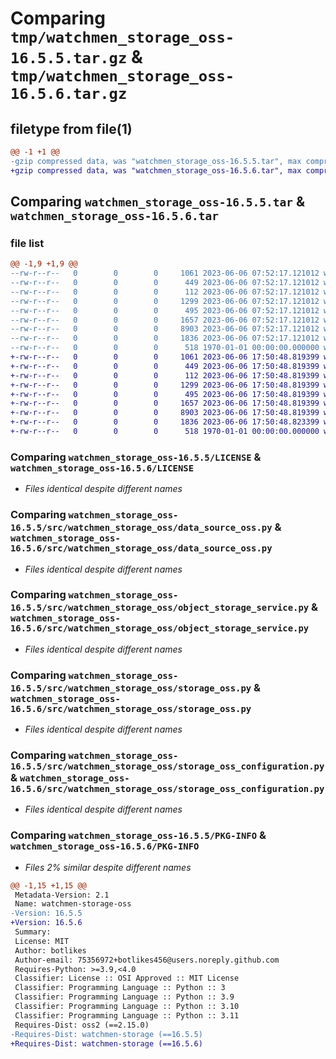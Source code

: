 # Comparing `tmp/watchmen_storage_oss-16.5.5.tar.gz` & `tmp/watchmen_storage_oss-16.5.6.tar.gz`

## filetype from file(1)

```diff
@@ -1 +1 @@
-gzip compressed data, was "watchmen_storage_oss-16.5.5.tar", max compression
+gzip compressed data, was "watchmen_storage_oss-16.5.6.tar", max compression
```

## Comparing `watchmen_storage_oss-16.5.5.tar` & `watchmen_storage_oss-16.5.6.tar`

### file list

```diff
@@ -1,9 +1,9 @@
--rw-r--r--   0        0        0     1061 2023-06-06 07:52:17.121012 watchmen_storage_oss-16.5.5/LICENSE
--rw-r--r--   0        0        0      449 2023-06-06 07:52:17.121012 watchmen_storage_oss-16.5.5/pyproject.toml
--rw-r--r--   0        0        0      112 2023-06-06 07:52:17.121012 watchmen_storage_oss-16.5.5/src/watchmen_storage_oss/__init__.py
--rw-r--r--   0        0        0     1299 2023-06-06 07:52:17.121012 watchmen_storage_oss-16.5.5/src/watchmen_storage_oss/data_source_oss.py
--rw-r--r--   0        0        0      495 2023-06-06 07:52:17.121012 watchmen_storage_oss-16.5.5/src/watchmen_storage_oss/object_defs_oss.py
--rw-r--r--   0        0        0     1657 2023-06-06 07:52:17.121012 watchmen_storage_oss-16.5.5/src/watchmen_storage_oss/object_storage_service.py
--rw-r--r--   0        0        0     8903 2023-06-06 07:52:17.121012 watchmen_storage_oss-16.5.5/src/watchmen_storage_oss/storage_oss.py
--rw-r--r--   0        0        0     1836 2023-06-06 07:52:17.121012 watchmen_storage_oss-16.5.5/src/watchmen_storage_oss/storage_oss_configuration.py
--rw-r--r--   0        0        0      518 1970-01-01 00:00:00.000000 watchmen_storage_oss-16.5.5/PKG-INFO
+-rw-r--r--   0        0        0     1061 2023-06-06 17:50:48.819399 watchmen_storage_oss-16.5.6/LICENSE
+-rw-r--r--   0        0        0      449 2023-06-06 17:50:48.819399 watchmen_storage_oss-16.5.6/pyproject.toml
+-rw-r--r--   0        0        0      112 2023-06-06 17:50:48.819399 watchmen_storage_oss-16.5.6/src/watchmen_storage_oss/__init__.py
+-rw-r--r--   0        0        0     1299 2023-06-06 17:50:48.819399 watchmen_storage_oss-16.5.6/src/watchmen_storage_oss/data_source_oss.py
+-rw-r--r--   0        0        0      495 2023-06-06 17:50:48.819399 watchmen_storage_oss-16.5.6/src/watchmen_storage_oss/object_defs_oss.py
+-rw-r--r--   0        0        0     1657 2023-06-06 17:50:48.819399 watchmen_storage_oss-16.5.6/src/watchmen_storage_oss/object_storage_service.py
+-rw-r--r--   0        0        0     8903 2023-06-06 17:50:48.819399 watchmen_storage_oss-16.5.6/src/watchmen_storage_oss/storage_oss.py
+-rw-r--r--   0        0        0     1836 2023-06-06 17:50:48.823399 watchmen_storage_oss-16.5.6/src/watchmen_storage_oss/storage_oss_configuration.py
+-rw-r--r--   0        0        0      518 1970-01-01 00:00:00.000000 watchmen_storage_oss-16.5.6/PKG-INFO
```

### Comparing `watchmen_storage_oss-16.5.5/LICENSE` & `watchmen_storage_oss-16.5.6/LICENSE`

 * *Files identical despite different names*

### Comparing `watchmen_storage_oss-16.5.5/src/watchmen_storage_oss/data_source_oss.py` & `watchmen_storage_oss-16.5.6/src/watchmen_storage_oss/data_source_oss.py`

 * *Files identical despite different names*

### Comparing `watchmen_storage_oss-16.5.5/src/watchmen_storage_oss/object_storage_service.py` & `watchmen_storage_oss-16.5.6/src/watchmen_storage_oss/object_storage_service.py`

 * *Files identical despite different names*

### Comparing `watchmen_storage_oss-16.5.5/src/watchmen_storage_oss/storage_oss.py` & `watchmen_storage_oss-16.5.6/src/watchmen_storage_oss/storage_oss.py`

 * *Files identical despite different names*

### Comparing `watchmen_storage_oss-16.5.5/src/watchmen_storage_oss/storage_oss_configuration.py` & `watchmen_storage_oss-16.5.6/src/watchmen_storage_oss/storage_oss_configuration.py`

 * *Files identical despite different names*

### Comparing `watchmen_storage_oss-16.5.5/PKG-INFO` & `watchmen_storage_oss-16.5.6/PKG-INFO`

 * *Files 2% similar despite different names*

```diff
@@ -1,15 +1,15 @@
 Metadata-Version: 2.1
 Name: watchmen-storage-oss
-Version: 16.5.5
+Version: 16.5.6
 Summary: 
 License: MIT
 Author: botlikes
 Author-email: 75356972+botlikes456@users.noreply.github.com
 Requires-Python: >=3.9,<4.0
 Classifier: License :: OSI Approved :: MIT License
 Classifier: Programming Language :: Python :: 3
 Classifier: Programming Language :: Python :: 3.9
 Classifier: Programming Language :: Python :: 3.10
 Classifier: Programming Language :: Python :: 3.11
 Requires-Dist: oss2 (==2.15.0)
-Requires-Dist: watchmen-storage (==16.5.5)
+Requires-Dist: watchmen-storage (==16.5.6)
```

